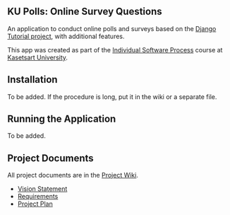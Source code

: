 ## KU Polls: Online Survey Questions 

An application to conduct online polls and surveys based
on the [Django Tutorial project]([https://www.geeksforgeeks.org/django-tutorial/](https://docs.djangoproject.com/en/5.1/intro/tutorial01/)), with
additional features.

This app was created as part of the [Individual Software Process](
https://cpske.github.io/ISP) course at [Kasetsart University](https://www.ku.ac.th).

## Installation

To be added. If the procedure is long, put it in the wiki or a separate file.

## Running the Application

To be added.

## Project Documents

All project documents are in the [Project Wiki](https://github.com/Phantawat/ku-polls/wiki).

- [Vision Statement](https://github.com/Phantawat/ku-polls/wiki/Vision-and-Scope)
- [Requirements](https://github.com/Phantawat/ku-polls/wiki/Requirements)
- [Project Plan](https://github.com/Phantawat/ku-polls/wiki/Project-Plan)
